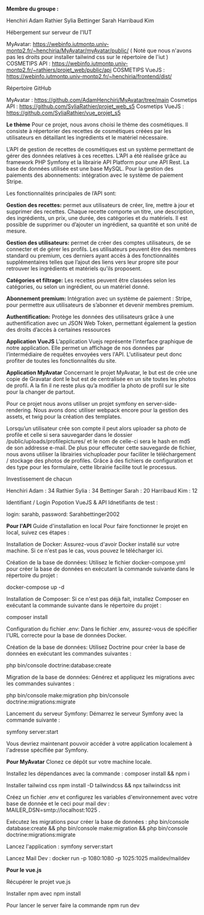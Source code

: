 **Membre du groupe :**

Henchiri Adam
Rathier Sylia
Bettinger Sarah
Harribaud Kim

Hébergement sur serveur de l'IUT

MyAvatar:  https://webinfo.iutmontp.univ-montp2.fr/~henchiria/MyAvatar/myAvatar/public/ ( Noté que nous n'avons pas les droits pour installer tailwind css sur le répertoire de l'iut )
COSMETIPS API : https://webinfo.iutmontp.univ-montp2.fr/~rathiers/projet_web/public/api
COSMETIPS VueJS : https://webinfo.iutmontp.univ-montp2.fr/~henchiria/frontend/dist/

Répertoire GitHub

MyAvatar : https://github.com/AdamHenchiri/MyAvatar/tree/main
Cosmetips API : https://github.com/SyliaRathier/projet_web_s5
Cosmetips VueJS : https://github.com/SyliaRathier/vue_projet_s5

**Le thème**
Pour ce projet, nous avons choisi le thème des cosmétiques. Il consiste à répertorier des recettes de cosmétiques créées par les utilisateurs en détaillant les ingrédients et le matériel nécessaire. 

 
L’API de gestion de recettes de cosmétiques est un système permettant de gérer des données relatives à ces recettes.
L’API a été réalisée grâce au framework PHP Symfony et la librairie API Platform pour une API Rest.
La base de données utilisée est une base MySQL.
Pour la gestion des paiements des abonnements: intégration avec le système de paiement Stripe.

Les fonctionnalités principales de l’API sont:

**Gestion des recettes:** permet aux utilisateurs de créer, lire, mettre à jour et supprimer des recettes. Chaque recette comporte un titre, une description, des ingrédients, un prix, une durée, des catégories et du matériels. Il est possible de supprimer ou d’ajouter un ingrédient, sa quantité et son unité de mesure.

**Gestion des utilisateurs:** permet de créer des comptes utilisateurs, de se connecter et de gérer les profils. Les utilisateurs peuvent être des membres standard ou premium, ces derniers ayant accès à des fonctionnalités supplémentaires telles que l’ajout des liens vers leur propre site pour retrouver les ingrédients et matériels qu'ils proposent.

**Catégories et filtrage:** Les recettes peuvent être classées selon les catégories, ou selon un ingrédient, ou un matériel donné.

**Abonnement premium:** Intégration avec un système de paiement : Stripe, pour permettre aux utilisateurs de s’abonner et devenir membres premium.

**Authentification:** Protège les données des utilisateurs grâce à une authentification avec un JSON Web Token, permettant également la gestion des droits d’accès à certaines ressources

**Application VueJS**
L’application Vuejs représente l’interface graphique de notre application. Elle permet un affichage de nos données par l’intermédiaire de requêtes envoyées vers l'API. L'utilisateur peut donc profiter de toutes les fonctionnalités du site.


**Application MyAvatar**
Concernant le projet MyAvatar, le but est de crée une copie de Gravatar dont le but est de centralisée en un site toutes les photos de profil. A la fin il ne reste plus qu’a modifier la photo de profil sur le site pour la changer de partout.

Pour ce projet nous avons utiliser un projet symfony en server-side-rendering. Nous avons donc utiliser webpack encore pour la gestion des assets, et twig pour la création des templates.

Lorsqu’un utilisateur crée son compte il peut alors uploader sa photo de profile et celle si sera sauvegarder dans le dossier /public/uploads/profilepictures/ et le nom de celle-ci sera le hash en md5 de son addresse e-mail. De plus pour effecuter cette sauvegarde de fichier, nous avons utiliser la librairies vichuploader pour faciliter le téléchargement / stockage des photos de profiles. Grâce à des fichiers de configuration et des type pour les formulaire, cette librairie facilite tout le processus.


Investissement de chacun

Henchiri Adam : 34 
Rathier Sylia : 34
Bettinger Sarah : 20
Harribaud Kim : 12

Identifiant / Login
Popotion VueJS & API
Idnetifiants de test :

login: sarahb,
password: Sarahbettinger2002

**Pour l'API**
Guide d'installation en local
Pour faire fonctionner le projet en local, suivez ces étapes :

Installation de Docker:
Assurez-vous d'avoir Docker installé sur votre machine. Si ce n'est pas le cas, vous pouvez le télécharger ici.

Création de la base de données:
Utilisez le fichier docker-compose.yml pour créer la base de données en exécutant la commande suivante dans le répertoire du projet :

docker-compose up -d

Installation de Composer:
Si ce n'est pas déjà fait, installez Composer en exécutant la commande suivante dans le répertoire du projet :

composer install

Configuration du fichier .env:
Dans le fichier .env, assurez-vous de spécifier l'URL correcte pour la base de données Docker.

Création de la base de données:
Utilisez Doctrine pour créer la base de données en exécutant les commandes suivantes :

php bin/console doctrine:database:create

Migration de la base de données:
Générez et appliquez les migrations avec les commandes suivantes :

php bin/console make:migration
php bin/console doctrine:migrations:migrate

Lancement du serveur Symfony:
Démarrez le serveur Symfony avec la commande suivante :

symfony server:start

Vous devriez maintenant pouvoir accéder à votre application localement à l'adresse spécifiée par Symfony.

**Pour MyAvatar**
Clonez ce dépôt sur votre machine locale.
   
Installez les dépendances avec la commande : composer install && npm i

Installer tailwind css npm install -D tailwindcss && npx tailwindcss init

Créez un fichier .env et configurez les variables d'environnement avec votre base de donnée et le ceci pour mail dev : MAILER_DSN=smtp://localhost:1025 .

Exécutez les migrations pour créer la base de données : php bin/console database:create && php bin/console make:migration && php bin/console doctrine:migrations:migrate

Lancez l'application : symfony server:start

Lancez Mail Dev :  docker run -p 1080:1080 -p 1025:1025 maildev/maildev

**Pour le vue.js**

Récupérer le projet vue.js

Installer npm avec npm install

Pour lancer le server faire la commande npm run dev




